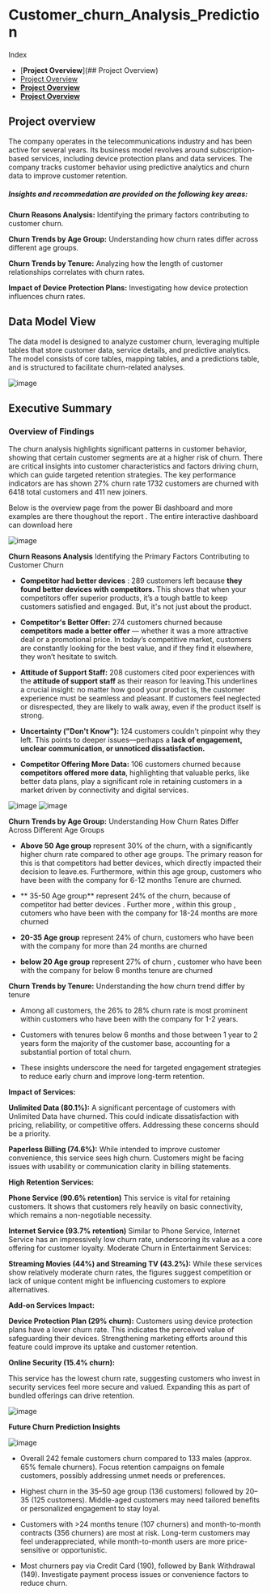 # Customer_churn_Analysis_Prediction

Index

- [**Project Overview**](## Project Overview)
- [Project Overview](#project-overview)
- [**Project Overview**](#project-overview)
- [**Project Overview**](#project-overview)



## Project overview

The company operates in the telecommunications industry and has been active for several years. Its business model revolves around subscription-based services, including device protection plans and data services. The company tracks customer behavior using predictive analytics and churn data to improve customer retention.

##### Insights and recommedation are provided on the following key areas:

**Churn Reasons Analysis:**    Identifying the primary factors contributing to customer churn.

**Churn Trends by Age Group:**    Understanding how churn rates differ across different age groups.

**Churn Trends by Tenure:**    Analyzing how the length of customer relationships correlates with churn rates.

**Impact of Device Protection Plans:** Investigating how device protection influences churn rates.



##  Data Model View

The data model is designed to analyze customer churn, leveraging multiple tables that store customer data, service details, and predictive analytics. The model consists of core tables, mapping tables, and a predictions table, and is structured to facilitate churn-related analyses.

![image](https://github.com/user-attachments/assets/7a4f78d3-01aa-4f68-a89b-1858d240990f)

## Executive Summary
### Overview of Findings
The churn analysis  highlights significant patterns in customer behavior, showing that certain customer segments are at a higher risk of churn.
There are critical insights into customer characteristics and factors driving churn, which can guide targeted retention strategies.
The key performance indicators are has shown 27% churn rate  1732 customers are churned with 6418 total customers and 411 new joiners. 

Below is the overview page from the power Bi dashboard and more examples are there thoughout the report . The entire interactive dashboard can  download here

![image](https://github.com/user-attachments/assets/c960f8d0-f62a-443c-b97e-f1961c5fec32)

**Churn Reasons Analysis** Identifying the Primary Factors Contributing to Customer Churn

- **Competitor had better devices** :  289 customers left because **they found better devices with competitors.** This shows that when your competitors offer superior products, it’s a tough battle to keep customers satisfied and engaged. But, it's not just about the product.
  
- **Competitor's Better Offer:**  274 customers churned because **competitors made a better offer** — whether it was a more attractive deal or a promotional price. In today’s competitive market, customers are constantly looking for the best value, and if they find it elsewhere, they won’t hesitate to switch.
  
- **Attitude of Support Staff:**  208 customers cited poor experiences with the **attitude of support staff** as their reason for leaving.This underlines a crucial insight: no matter how good your product is, the customer experience must be seamless and pleasant. If customers feel neglected or disrespected, they are likely to walk away, even if the product itself is strong.
  
- **Uncertainty ("Don't Know"):**   124 customers couldn't pinpoint why they left. This points to deeper issues—perhaps a **lack of engagement, unclear communication, or unnoticed dissatisfaction.**
  
- **Competitor Offering More Data:** 106 customers churned because **competitors offered more data**, highlighting that valuable perks, like better data plans, play a significant role in retaining customers in a market driven by connectivity and digital services.
  
![image](https://github.com/user-attachments/assets/0a74391e-38b8-463e-bd15-b83a1bb00397) ![image](https://github.com/user-attachments/assets/e1bc8a0e-a647-4f1b-977a-30e45b3f5434)


**Churn Trends by Age Group:** Understanding How Churn Rates Differ Across Different Age Groups

- **Above 50 Age group** represent 30% of the churn, with a significantly higher churn rate compared to other age groups. The primary reason for this is that competitors had better devices, which directly impacted their decision to leave.es. Furthermore, within this age group, customers who have been with the company for 6-12 months Tenure are churned.

- ** 35-50  Age group** represent  24% of the churn, because of competitor had better devices . Further more , within this group , cutomers who  have been with the company for 18-24 months are more churned 

- **20-35 Age group** represent 24% of churn, customers who have been with the company for more than 24 months are churned

- **below 20 Age group** represent 27% of churn , customer who have been with the company for below 6 months tenure are churned

**Churn Trends by Tenure:**   Understanding the how churn trend differ by tenure

- Among all customers, the 26% to 28% churn rate is most prominent within customers who have been with the company for 1-2 years.
  
- Customers with tenures below 6 months and those between 1 year to 2 years form the majority of the customer base, accounting for a substantial portion of total churn.

- These insights underscore the need for targeted engagement strategies to reduce early churn and improve long-term retention.

**Impact of Services:** 

**Unlimited Data (80.1%):** A significant percentage of customers with Unlimited Data have churned. This could indicate dissatisfaction with pricing, reliability, or competitive offers. Addressing these concerns should be a priority.

**Paperless Billing (74.6%):** While intended to improve customer convenience, this service sees high churn. Customers might be facing issues with usability or communication clarity in billing statements.

**High Retention Services:**

**Phone Service (90.6% retention)** This service is vital for retaining customers. It shows that customers rely heavily on basic connectivity, which remains a non-negotiable necessity.

**Internet Service (93.7% retention)** Similar to Phone Service, Internet Service has an impressively low churn rate, underscoring its value as a core offering for customer loyalty.
Moderate Churn in Entertainment Services:

**Streaming Movies (44%) and Streaming TV (43.2%):** While these services show relatively moderate churn rates, the figures suggest competition or lack of unique content might be influencing customers to explore alternatives.

**Add-on Services Impact:**

**Device Protection Plan (29% churn):** Customers using device protection plans have a lower churn rate. This indicates the perceived value of safeguarding their devices. Strengthening marketing efforts around this feature could improve its uptake and customer retention.

**Online Security (15.4% churn):**

This service has the lowest churn rate, suggesting customers who invest in security services feel more secure and valued. Expanding this as part of bundled offerings can drive retention.

![image](https://github.com/user-attachments/assets/f5a37c92-12ae-4d0d-a90e-8d30bc700a32)


**Future Churn Prediction Insights**

![image](https://github.com/user-attachments/assets/ff4bf006-690e-496d-bc74-9e806843b668)

- Overall 242 female customers churn compared to 133 males (approx. 65% female churners).
   Focus retention campaigns on female customers, possibly addressing unmet needs 
   or preferences.
  
-  Highest churn in the 35–50 age group (136 customers) followed by 20–35 (125 customers).
   Middle-aged customers may need tailored benefits or personalized engagement to 
   stay loyal.
   
-  Customers with >24 months tenure (107 churners) and month-to-month contracts (356 churners) are 
   most at risk.
   Long-term customers may feel underappreciated, while month-to-month users are more price- 
   sensitive or opportunistic.

- Most churners pay via Credit Card (190), followed by Bank Withdrawal (149).
  Investigate payment process issues or convenience factors to reduce churn.

  




